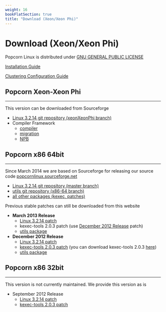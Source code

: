 ```yaml
---
weight: 16
bookFlatSection: true
title: "Download (Xeon/Xeon Phi)"
---
```


# Download (Xeon/Xeon Phi)

Popcorn Linux is distributed under [GNU GENERAL PUBLIC LICENSE](http://www.gnu.org/licenses/gpl.html)

[Installation Guide](/documents/InstallationGuide.pdf)

[Clustering Configuration Guide](/documents/ClusteringConfigurationGuide.pdf)

## Popcorn Xeon-Xeon Phi
---
This version can be downloaded from Sourceforge

- [Linux 3.2.14 git repository (xeonXeonPhi branch)](https://github.com/ssrg-vt/mklinux/tree/xeonXeonPhi)
- Compiler Framework
	- [compiler](http://sourceforge.net/projects/popcornlinux/files/xeonXeonPhi-compiler.tar.gz/download)
	- [migration](http://sourceforge.net/projects/popcornlinux/files/xeonXeonPhi-migrationHint-src.tar.gz/download)
	- [NPB](http://sourceforge.net/projects/popcornlinux/files/xeonXeonPhi-NPB.tar.gz/download)

## Popcorn x86 64bit
---
Since March 2014 we are based on Sourceforge for releasing our source code [popcornlinux.sourceforge.net](http://popcornlinux.sourceforge.net/)

- [Linux 3.2.14 git repository (master branch)](https://github.com/ssrg-vt/mklinux)
- [utils git repository (x86-64 branch)](https://github.com/ssrg-vt/mklinux-utils/tree/x86-64)
- [all other packages (kexec, patches)](http://sourceforge.net/projects/popcornlinux/files/)

Previous stable patches can still be downloaded from this website

- **March 2013 Release**
	- [Linux 3.2.14 patch](/sources/x86_64/linux-3.2.14-popcorn-march2013.patch)
	- kexec-tools 2.0.3 patch (use [December 2012 Release](/sources/x86_64/kexec-2.0.3-popcorn.patch.tar.gz) patch)
	- [utils package](/sources/x86_64/mklinux-utils-pkg.tar.gz)
- **December 2012 Release**
	- [Linux 3.2.14 patch](/sources/x86_64/linux-3.2.14-popcorn.patch.tar.gz)
	- [kexec-tools 2.0.3 patch](http://www.popcornlinux.org/sources/x86_64/kexec-2.0.3-popcorn.patch.tar.gz) (you can download kexec-tools 2.0.3 [here](http://www.popcornlinux.org/sources/x86_64/kexec-tools-2.0.3.tar.gz))
	- [utils package](http://www.popcornlinux.org/sources/x86_64/mklinux-utils-popcorn.tar.gz)

## Popcorn x86 32bit
---
This version is not currently maintained. We provide this version as is

- September 2012 Release
	- [Linux 3.2.14 patch](/sources/x86_32/linux-3.2.14-popcorn-sept2013.patch)
	- [kexec-tools 2.0.3 patch](/sources/x86_32/kexec-tools-popcorn-sept2013.patch)